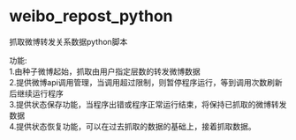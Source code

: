 weibo_repost_python
===================

抓取微博转发关系数据python脚本<br />

功能:<br />
  1.由种子微博起始，抓取由用户指定层数的转发微博数据<br />
  2.提供微博api调用管理，当调用超过限制，则暂停程序运行，等到调用次数刷新后继续运行程序<br />
  3.提供状态保存功能，当程序出错或程序正常运行结束，将保持已抓取的微博转发数据<br />
  4.提供状态恢复功能，可以在过去抓取的数据的基础上，接着抓取数据。<br />
